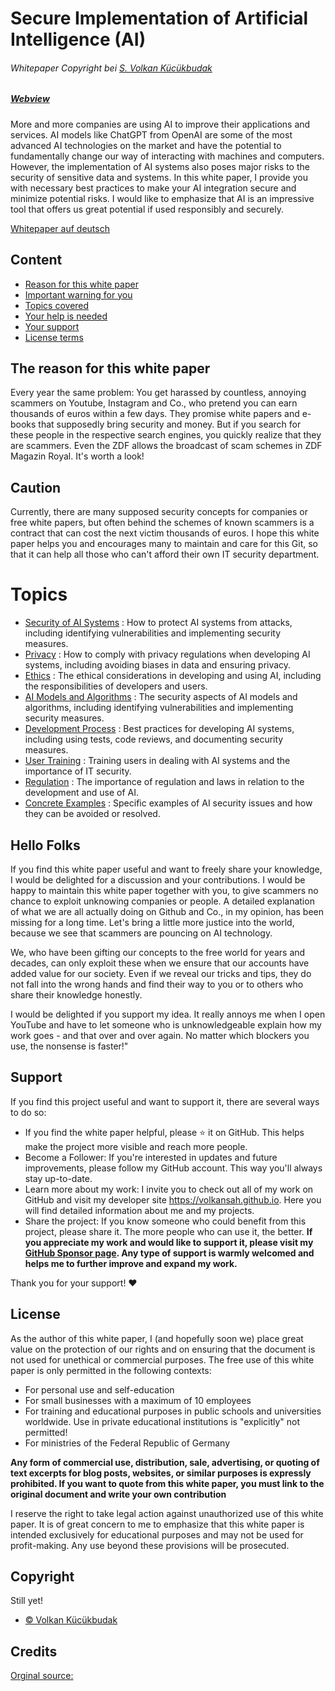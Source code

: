 # Secure Implementation of Artificial Intelligence (AI)
###### Whitepaper Copyright bei [S. Volkan Kücükbudak](https://github.com/volkansah)  
##### [Webview](https://volkansah.github.io/Implementing-AI-Systems-Whitepaper/)
More and more companies are using AI to improve their applications and services. AI models like ChatGPT from OpenAI are some of the most advanced AI technologies on the market and have the potential to fundamentally change our way of interacting with machines and computers. However, the implementation of AI systems also poses major risks to the security of sensitive data and systems. In this white paper, I provide you with necessary best practices to make your AI integration secure and minimize potential risks. I would like to emphasize that AI is an impressive tool that offers us great potential if used responsibly and securely.

[Whitepaper auf deutsch](https://github.com/VolkanSah/Implementierung-von-KI-Systemen-Whitepaper/)
## Content
- [Reason for this white paper](#The-reason-for-this-white-paper)
- [Important warning for you](#Caution)
- [Topics covered](#Topics)
- [Your help is needed](#Hello-Folks)
- [Your support](#Support)
- [License terms](#License)
## The reason for this white paper
Every year the same problem: You get harassed by countless, annoying scammers on Youtube, Instagram and Co., who pretend you can earn thousands of euros within a few days. They promise white papers and e-books that supposedly bring security and money. But if you search for these people in the respective search engines, you quickly realize that they are scammers. Even the ZDF allows the broadcast of scam schemes in ZDF Magazin Royal. It's worth a look!

## Caution
Currently, there are many supposed security concepts for companies or free white papers, but often behind the schemes of known scammers is a contract that can cost the next victim thousands of euros. I hope this white paper helps you and encourages many to maintain and care for this Git, so that it can help all those who can't afford their own IT security department.

# Topics
- [Security of AI Systems](AI-Security.md) : How to protect AI systems from attacks, including identifying vulnerabilities and implementing security measures.
- [Privacy](AI-Privacy.md) : How to comply with privacy regulations when developing AI systems, including avoiding biases in data and ensuring privacy.
- [Ethics](AI-Ethics.md) : The ethical considerations in developing and using AI, including the responsibilities of developers and users.
- [AI Models and Algorithms](AI-Models.md) : The security aspects of AI models and algorithms, including identifying vulnerabilities and implementing security measures.
- [Development Process](AI-Development.md) : Best practices for developing AI systems, including using tests, code reviews, and documenting security measures.
- [User Training](User-Training.md) : Training users in dealing with AI systems and the importance of IT security.
- [Regulation](AI-Regulation.md) : The importance of regulation and laws in relation to the development and use of AI.
- [Concrete Examples](Examples.md) : Specific examples of AI security issues and how they can be avoided or resolved.

## Hello Folks
If you find this white paper useful and want to freely share your knowledge, I would be delighted for a discussion and your contributions. I would be happy to maintain this white paper together with you, to give scammers no chance to exploit unknowing companies or people. A detailed explanation of what we are all actually doing on Github and Co., in my opinion, has been missing for a long time. Let's bring a little more justice into the world, because we see that scammers are pouncing on AI technology.

We, who have been gifting our concepts to the free world for years and decades, can only exploit these when we ensure that our accounts have added value for our society. Even if we reveal our tricks and tips, they do not fall into the wrong hands and find their way to you or to others who share their knowledge honestly.

I would be delighted if you support my idea. It really annoys me when I open YouTube and have to let someone who is unknowledgeable explain how my work goes - and that over and over again. No matter which blockers you use, the nonsense is faster!"

## Support
If you find this project useful and want to support it, there are several ways to do so:

- If you find the white paper helpful, please ⭐ it on GitHub. This helps make the project more visible and reach more people.
- Become a Follower: If you're interested in updates and future improvements, please follow my GitHub account. This way you'll always stay up-to-date.
- Learn more about my work: I invite you to check out all of my work on GitHub and visit my developer site https://volkansah.github.io. Here you will find detailed information about me and my projects.
- Share the project: If you know someone who could benefit from this project, please share it. The more people who can use it, the better.
**If you appreciate my work and would like to support it, please visit my [GitHub Sponsor page](https://github.com/sponsors/volkansah). Any type of support is warmly welcomed and helps me to further improve and expand my work.**

Thank you for your support! ❤️

## License
As the author of this white paper, I (and hopefully soon we) place great value on the protection of our rights and on ensuring that the document is not used for unethical or commercial purposes. The free use of this white paper is only permitted in the following contexts:

- For personal use and self-education
- For small businesses with a maximum of 10 employees
- For training and educational purposes in public schools and universities worldwide. Use in private educational institutions is "explicitly" not permitted!
- For ministries of the Federal Republic of Germany

**Any form of commercial use, distribution, sale, advertising, or quoting of text excerpts for blog posts, websites, or similar purposes is expressly prohibited. If you want to quote from this white paper, you must link to the original document and write your own contribution**

I reserve the right to take legal action against unauthorized use of this white paper. It is of great concern to me to emphasize that this white paper is intended exclusively for educational purposes and may not be used for profit-making. Any use beyond these provisions will be prosecuted.

## Copyright
Still yet!
- [© Volkan Kücükbudak](https://github.com/volkansah)
## Credits
[Orginal source:](https://github.com/VolkanSah/Implementing-AI-Systems-Whitepaper/)

